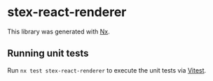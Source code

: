 # stex-react-renderer

This library was generated with [Nx](https://nx.dev).

## Running unit tests

Run `nx test stex-react-renderer` to execute the unit tests via [Vitest](https://vitest.dev/).
